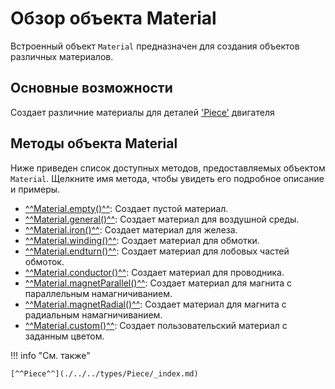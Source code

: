 # Обзор объекта Material
Встроенный объект `Material` предназначен для создания объектов различных материалов.

## Основные возможности
Создает различние материалы для деталей ['Piece'](./../../types/Piece/_index.md) двигателя 

## Методы объекта Material
Ниже приведен список доступных методов, предоставляемых объектом `Material`. Щелкните имя метода, чтобы увидеть его подробное описание и примеры.

- [^^Material.empty()^^](methods/empty.md): Создает пустой материал.
- [^^Material.general()^^](methods/general.md): Создает материал для воздушной среды.
- [^^Material.iron()^^](methods/iron.md): Создает материал для железа.
- [^^Material.winding()^^](methods/winding.md): Создает материал для обмотки.
- [^^Material.endturn()^^](methods/endturn.md): Создает материал для лобовых частей обмоток.
- [^^Material.conductor()^^](methods/conductor.md): Создает материал для проводника.
- [^^Material.magnetParallel()^^](methods/magnetParallel.md): Создает материал для магнита с параллельным намагничиванием.
- [^^Material.magnetRadial()^^](methods/magnetRadial.md): Создает материал для магнита с радиальным намагничиванием.
- [^^Material.custom()^^](methods/custom.md): Создает пользовательский материал с заданным цветом.

!!! info "См. также"

    [^^Piece^^](./../../types/Piece/_index.md)
